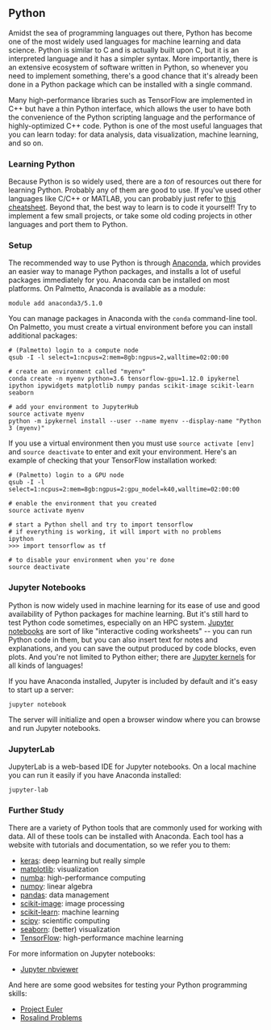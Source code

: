 ## Python

Amidst the sea of programming languages out there, Python has become one of the most widely used languages for machine learning and data science. Python is similar to C and is actually built upon C, but it is an interpreted language and it has a simpler syntax. More importantly, there is an extensive ecosystem of software written in Python, so whenever you need to implement something, there's a good chance that it's already been done in a Python package which can be installed with a single command.

Many high-performance libraries such as TensorFlow are implemented in C++ but have a thin Python interface, which allows the user to have both the convenience of the Python scripting language and the performance of highly-optimized C++ code. Python is one of the most useful languages that you can learn today: for data analysis, data visualization, machine learning, and so on.

### Learning Python

Because Python is so widely used, there are a _ton_ of resources out there for learning Python. Probably any of them are good to use. If you've used other languages like C/C++ or MATLAB, you can probably just refer to [this cheatsheet](https://learnxinyminutes.com/docs/python3/). Beyond that, the best way to learn is to code it yourself! Try to implement a few small projects, or take some old coding projects in other languages and port them to Python.

### Setup

The recommended way to use Python is through [Anaconda](https://www.anaconda.com/), which provides an easier way to manage Python packages, and installs a lot of useful packages immediately for you. Anaconda can be installed on most platforms. On Palmetto, Anaconda is available as a module:
```
module add anaconda3/5.1.0
```

You can manage packages in Anaconda with the `conda` command-line tool. On Palmetto, you must create a virtual environment before you can install additional packages:
```
# (Palmetto) login to a compute node
qsub -I -l select=1:ncpus=2:mem=8gb:ngpus=2,walltime=02:00:00

# create an environment called "myenv"
conda create -n myenv python=3.6 tensorflow-gpu=1.12.0 ipykernel ipython ipywidgets matplotlib numpy pandas scikit-image scikit-learn seaborn

# add your environment to JupyterHub
source activate myenv
python -m ipykernel install --user --name myenv --display-name "Python 3 (myenv)"
```

If you use a virtual environment then you must use `source activate [env]` and `source deactivate` to enter and exit your environment. Here's an example of checking that your TensorFlow installation worked:
```
# (Palmetto) login to a GPU node
qsub -I -l select=1:ncpus=2:mem=8gb:ngpus=2:gpu_model=k40,walltime=02:00:00

# enable the environment that you created
source activate myenv

# start a Python shell and try to import tensorflow
# if everything is working, it will import with no problems
ipython
>>> import tensorflow as tf

# to disable your environment when you're done
source deactivate
```

### Jupyter Notebooks

Python is now widely used in machine learning for its ease of use and good availability of Python packages for machine learning. But it's still hard to test Python code sometimes, especially on an HPC system. [Jupyter notebooks](https://jupyter.org/) are sort of like "interactive coding worksheets" -- you can run Python code in them, but you can also insert text for notes and explanations, and you can save the output produced by code blocks, even plots. And you're not limited to Python either; there are [Jupyter kernels](https://github.com/jupyter/jupyter/wiki/Jupyter-kernels) for all kinds of languages!

If you have Anaconda installed, Jupyter is included by default and it's easy to start up a server:
```
jupyter notebook
```

The server will initialize and open a browser window where you can browse and run Jupyter notebooks.
 
### JupyterLab

JupyterLab is a web-based IDE for Jupyter notebooks. On a local machine you can run it easily if you have Anaconda installed:
```
jupyter-lab
```

### Further Study

There are a variety of Python tools that are commonly used for working with data. All of these tools can be installed with Anaconda. Each tool has a website with tutorials and documentation, so we refer you to them:

- [keras](https://keras.io/): deep learning but really simple
- [matplotlib](https://matplotlib.org/): visualization
- [numba](https://numba.pydata.org/): high-performance computing
- [numpy](http://www.numpy.org/): linear algebra
- [pandas](http://pandas.pydata.org/): data management
- [scikit-image](http://scikit-image.org/): image processing
- [scikit-learn](http://scikit-learn.org/): machine learning
- [scipy](https://scipy.org/): scientific computing
- [seaborn](http://seaborn.pydata.org/): (better) visualization
- [TensorFlow](https://www.tensorflow.org/): high-performance machine learning

For more information on Jupyter notebooks:

- [Jupyter nbviewer](http://nbviewer.jupyter.org/)

And here are some good websites for testing your Python programming skills:

- [Project Euler](https://projecteuler.net/)
- [Rosalind Problems](http://rosalind.info/)
